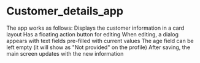 # Customer_details_app
The app works as follows:  Displays the customer information in a card layout Has a floating action button for editing When editing, a dialog appears with text fields pre-filled with current values The age field can be left empty (it will show as "Not provided" on the profile) After saving, the main screen updates with the new information
